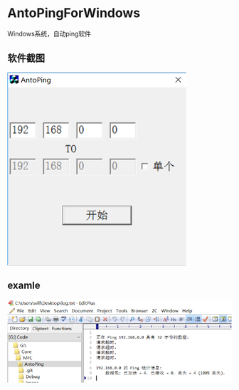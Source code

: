 # AntoPingForWindows

Windows系统，自动ping软件

## 软件截图

![software](./Image/software.png)

## examle
![example](./Image/example.png)